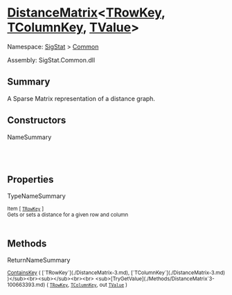 # [DistanceMatrix](./DistanceMatrix-3.md)\<[TRowKey](./DistanceMatrix-3.md), [TColumnKey](./DistanceMatrix-3.md), [TValue](./DistanceMatrix-3.md)>

Namespace: [SigStat]() > [Common](./README.md)

Assembly: SigStat.Common.dll

## Summary
A Sparse Matrix representation of a distance graph.

## Constructors

NameSummary

<sub></sub><br><sub></sub><br>


## Properties

TypeNameSummary

<sub>Item [ [`TRowKey`](./DistanceMatrix-3.md) ]</sub><br><sub>Gets or sets a distance for a given row and column</sub><br><br>


## Methods

ReturnNameSummary

<sub>[ContainsKey](./Methods/DistanceMatrix`3-100663394.md) ( [`TRowKey`](./DistanceMatrix-3.md), [`TColumnKey`](./DistanceMatrix-3.md) )</sub><br><sub></sub><br><br>
<sub>[TryGetValue](./Methods/DistanceMatrix`3-100663393.md) ( [`TRowKey`](./DistanceMatrix-3.md), [`TColumnKey`](./DistanceMatrix-3.md), out [`TValue`](./DistanceMatrix-3.md) )</sub><br><sub></sub><br><br>


